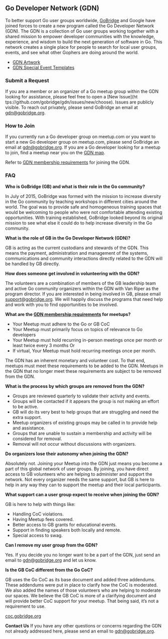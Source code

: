 ## Go Developer Network (GDN)

To better support Go user groups worldwide, [GoBridge](https://gobridge.org/) and Google have joined forces to create a new program called the Go Developer Network (GDN). The GDN is a collection of Go user groups working together with a shared mission to empower developer communities with the knowledge, experience, and wisdom to build the next generation of software in Go. This network creates a single place for people to search for local user groups, events, and see what other Gophers are doing around the world.

* [GDN Artwork](./logo)
* [GDN Special Event Templates](./events)

### Submit a Request

 If you are a member or an organizer of a Go meetup group within the GDN looking for assistance, please feel free to open a [New Issue](ht  tps://github.com/gobridge/gdn/issues/new/choose). Issues are publicly visible. To reach out privately,  please send GoBridge an email at gdn@gobridge.org.

### How to Join

If you currently run a Go developer group on meetup.com or you want to start a new Go developer group on meetup.com, please send GoBridge an email at gdn@gobridge.org. If you are a Go developer looking for a meetup to join, find a meetup near you on the [GDN map](https://meetup.com/pro/go).

Refer to [GDN membership requirements](#user-content-membership-requirements) for joining the GDN.

### FAQ

**Who is GoBridge (GB) and what is their role in the Go community?**

In July of 2015, GoBridge was formed with the mission to increase diversity in the Go community by teaching workshops in different cities around the world. The goal was to provide safe and homogeneous training spaces that would be welcoming to people who were not comfortable attending existing opportunities. With training established, GoBridge looked beyond its original mission to see what else it could do to help increase diversity in the Go community.

**What is the role of GB in the Go Developer Network (GDN)?**

GB is acting as the current custodians and stewards of the GDN. This means the payment, administration and management of the systems, communications and community interactions directly related to the GDN will be handled by GB directly.

**How does someone get involved in volunteering with the GDN?**

The volunteers are a combination of members of the GB leadership team and active Go community organizers within the GDN with Van Riper as the program director. If you are interested in being involved in GB, please email [support@gobridge.org](mailto:support@gobridge.org). We will happily discuss the programs that need help and work with you to find opportunities to be involved.

**What are the <a href="#user-content-membership-requirements" id="membership-requirements">GDN membership requirements</a>
 for meetups?**

* Your Meetup must adhere to the Go or GB CoC
* Your Meetup must primarily focus on topics of relevance to Go developers
* Your Meetup must hold recurring in-person meetings once per month or least twice every 3 months
  Or
* If virtual, Your Meetup must hold recurring meetings once per month.

The GDN has an inherent monetary and volunteer cost. To that end, meetups must meet these requirements to be added to the GDN. Meetups in the GDN that no longer meet these requirements are subject to be removed from the GDN.

**What is the process by which groups are removed from the GDN?**
* Groups are reviewed quarterly to validate their activity and events.
* Groups will be contacted if it appears the group is not making an effort to be active.
* GB will do its very best to help groups that are struggling and need the extra support.
* Meetup organizers of existing groups may be called in to provide help and assistance.
* Groups that are unable to sustain a membership and activity will be considered for removal.
* Removal will not occur without discussions with organizers.

**Do organizers lose their autonomy when joining the GDN?**

Absolutely not. Joining your Meetup into the GDN just means you become a part of this global network of user groups. By joining, you have direct access to GB volunteers who are helping to administer and support the network. Not every organizer needs the same support, but GB is here to help in any way they can to support the meetup and their local participants.

**What support can a user group expect to receive when joining the GDN?**

GB is here to help with things like:

* Handling CoC violations.
* Having Meetup fees covered.
* Better access to GB grants for educational events.
* Support in finding speakers both locally and remote.
* Special access to swag.

**Can I remove my user group from the GDN?**

Yes. If you decide you no longer want to be a part of the GDN, just send an email to [gdn@gobridge.org](mailto:gdn@gobridge.org) and let us know.

**Is the GB CoC different from the Go CoC?**

GB uses the Go CoC as its base document and added three addendums. These addendums were put in place to clarify how the CoC is moderated. We also added the names of those volunteers who are helping to moderate our spaces. We believe the GB CoC is more of a clarifying document and will provide better CoC support for your meetup. That being said, it’s not a requirement to use.

[coc.gobridge.org](http://coc.gobridge.org/)

**Contact Us**
If you have any other questions or concerns regarding the GDN not already addressed here, please send an email to [gdn@gobridge.org](mailto:gdn@gobridge.org).
